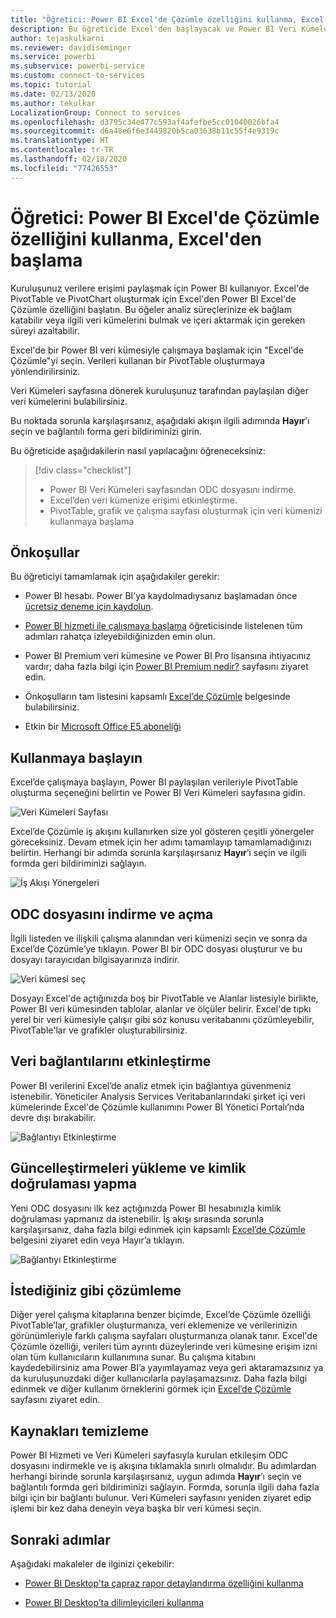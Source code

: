 ```yaml
---
title: "Öğretici: Power BI Excel'de Çözümle özelliğini kullanma, Excel'den başlama"
description: Bu öğreticide Excel'den başlayacak ve Power BI Veri Kümeleri sayfasına bağlanarak veri kümelerini Excel’e aktaracaksınız.
author: tejaskulkarni
ms.reviewer: davidiseminger
ms.service: powerbi
ms.subservice: powerbi-service
ms.custom: connect-to-services
ms.topic: tutorial
ms.date: 02/13/2020
ms.author: tekulkar
LocalizationGroup: Connect to services
ms.openlocfilehash: d3795c34e477c593af4afefbe5cc01040026bfa4
ms.sourcegitcommit: d6a48e6f6e3449820b5ca03638b11c55f4e9319c
ms.translationtype: HT
ms.contentlocale: tr-TR
ms.lasthandoff: 02/18/2020
ms.locfileid: "77426553"
---
```

# <a name="tutorial-use-power-bi-analyze-in-excel-starting-in-excel"></a>Öğretici: Power BI Excel'de Çözümle özelliğini kullanma, Excel'den başlama

Kuruluşunuz verilere erişimi paylaşmak için Power BI kullanıyor. Excel'de PivotTable ve PivotChart oluşturmak için Excel'den Power BI Excel'de Çözümle özelliğini başlatın. Bu öğeler analiz süreçlerinize ek bağlam katabilir veya ilgili veri kümelerini bulmak ve içeri aktarmak için gereken süreyi azaltabilir.

Excel'de bir Power BI veri kümesiyle çalışmaya başlamak için "Excel'de Çözümle"yi seçin. Verileri kullanan bir PivotTable oluşturmaya yönlendirilirsiniz.  

Veri Kümeleri sayfasına dönerek kuruluşunuz tarafından paylaşılan diğer veri kümelerini bulabilirsiniz.

Bu noktada sorunla karşılaşırsanız, aşağıdaki akışın ilgili adımında **Hayır**’ı seçin ve bağlantılı forma geri bildiriminizi girin.  

Bu öğreticide aşağıdakilerin nasıl yapılacağını öğreneceksiniz:

> [!div class="checklist"]
> * Power BI Veri Kümeleri sayfasından ODC dosyasını indirme.
> * Excel’den veri kümenize erişimi etkinleştirme.
> * PivotTable, grafik ve çalışma sayfası oluşturmak için veri kümenizi kullanmaya başlama

## <a name="prerequisites"></a>Önkoşullar

Bu öğreticiyi tamamlamak için aşağıdakiler gerekir:

* Power BI hesabı. Power BI’ya kaydolmadıysanız başlamadan önce [ücretsiz deneme için kaydolun](https://app.powerbi.com/signupredirect?pbi_source=web).

* [Power BI hizmeti ile çalışmaya başlama](https://docs.microsoft.com/power-bi/service-get-started) öğreticisinde listelenen tüm adımları rahatça izleyebildiğinizden emin olun.

* Power BI Premium veri kümesine ve Power BI Pro lisansına ihtiyacınız vardır; daha fazla bilgi için [Power BI Premium nedir?](https://docs.microsoft.com/power-bi/service-premium-what-is) sayfasını ziyaret edin.

* Önkoşulların tam listesini kapsamlı [Excel’de Çözümle](https://docs.microsoft.com/power-bi/service-analyze-in-excel#requirements) belgesinde bulabilirsiniz.

* Etkin bir [Microsoft Office E5 aboneliği](https://www.microsoft.com/microsoft-365/business/office-365-enterprise-e5-business-software?activetab=pivot%3aoverviewtab)

## <a name="get-started"></a>Kullanmaya başlayın

Excel’de çalışmaya başlayın, Power BI paylaşılan verileriyle PivotTable oluşturma seçeneğini belirtin ve Power BI Veri Kümeleri sayfasına gidin.

![Veri Kümeleri Sayfası](media/service-tutorial-analyze-in-excel/tutorial-analyze-in-excel-01.png)

Excel’de Çözümle iş akışını kullanırken size yol gösteren çeşitli yönergeler göreceksiniz. Devam etmek için her adımı tamamlayıp tamamlamadığınızı belirtin. Herhangi bir adımda sorunla karşılaşırsanız **Hayır**’ı seçin ve ilgili formda geri bildiriminizi sağlayın.

![İş Akışı Yönergeleri](media/service-tutorial-analyze-in-excel/tutorial-analyze-in-excel-02.png)

## <a name="download-and-open-the-odc-file"></a>ODC dosyasını indirme ve açma

İlgili listeden ve ilişkili çalışma alanından veri kümenizi seçin ve sonra da Excel’de Çözümle’ye tıklayın. Power BI bir ODC dosyası oluşturur ve bu dosyayı tarayıcıdan bilgisayarınıza indirir.

![Veri kümesi seç](media/service-tutorial-analyze-in-excel/tutorial-analyze-in-excel-03.png)

Dosyayı Excel'de açtığınızda boş bir PivotTable ve Alanlar listesiyle birlikte, Power BI veri kümesinden tablolar, alanlar ve ölçüler belirir. Excel'de tıpkı yerel bir veri kümesiyle çalışır gibi söz konusu veritabanını çözümleyebilir, PivotTable'lar ve grafikler oluşturabilirsiniz.

## <a name="enable-data-connections"></a>Veri bağlantılarını etkinleştirme

Power BI verilerini Excel’de analiz etmek için bağlantıya güvenmeniz istenebilir. Yöneticiler Analysis Services Veritabanlarındaki şirket içi veri kümelerinde Excel'de Çözümle kullanımını Power BI Yönetici Portalı’nda devre dışı bırakabilir.

![Bağlantıyı Etkinleştirme](media/service-tutorial-analyze-in-excel/tutorial-analyze-in-excel-04.png)

## <a name="install-updates-and-authenticate"></a>Güncelleştirmeleri yükleme ve kimlik doğrulaması yapma

Yeni ODC dosyasını ilk kez açtığınızda Power BI hesabınızla kimlik doğrulaması yapmanız da istenebilir.  İş akışı sırasında sorunla karşılaşırsanız, daha fazla bilgi edinmek için kapsamlı [Excel’de Çözümle](https://docs.microsoft.com/power-bi/service-analyze-in-excel#sign-in-to-power-bi ) belgesini ziyaret edin veya Hayır’a tıklayın.

![Bağlantıyı Etkinleştirme](media/service-tutorial-analyze-in-excel/tutorial-analyze-in-excel-05.png)

## <a name="analyze-away"></a>İstediğiniz gibi çözümleme

Diğer yerel çalışma kitaplarına benzer biçimde, Excel’de Çözümle özelliği PivotTable’lar, grafikler oluşturmanıza, veri eklemenize ve verilerinizin görünümleriyle farklı çalışma sayfaları oluşturmanıza olanak tanır. Excel'de Çözümle özelliği, verileri tüm ayrıntı düzeylerinde veri kümesine erişim izni olan tüm kullanıcıların kullanımına sunar. Bu çalışma kitabını kaydedebilirsiniz ama Power BI’a yayımlayamaz veya geri aktaramazsınız ya da kuruluşunuzdaki diğer kullanıcılarla paylaşamazsınız. Daha fazla bilgi edinmek ve diğer kullanım örneklerini görmek için [Excel’de Çözümle](https://docs.microsoft.com/power-bi/service-analyze-in-excel#analyze-away) sayfasını ziyaret edin.

## <a name="clean-up-resources"></a>Kaynakları temizleme

Power BI Hizmeti ve Veri Kümeleri sayfasıyla kurulan etkileşim ODC dosyasını indirmekle ve iş akışına tıklamakla sınırlı olmalıdır. Bu adımlardan herhangi birinde sorunla karşılaşırsanız, uygun adımda **Hayır**’ı seçin ve bağlantılı formda geri bildiriminizi sağlayın. Formda, sorunla ilgili daha fazla bilgi için bir bağlantı bulunur. Veri Kümeleri sayfasını yeniden ziyaret edip işlemi bir kez daha deneyin veya başka bir veri kümesi seçin.

## <a name="next-steps"></a>Sonraki adımlar

Aşağıdaki makaleler de ilginizi çekebilir:

* [Power BI Desktop'ta çapraz rapor detaylandırma özelliğini kullanma](https://docs.microsoft.com/power-bi/desktop-cross-report-drill-through)

* [Power BI Desktop’ta dilimleyicileri kullanma](https://docs.microsoft.com/power-bi/visuals/power-bi-visualization-slicers)
